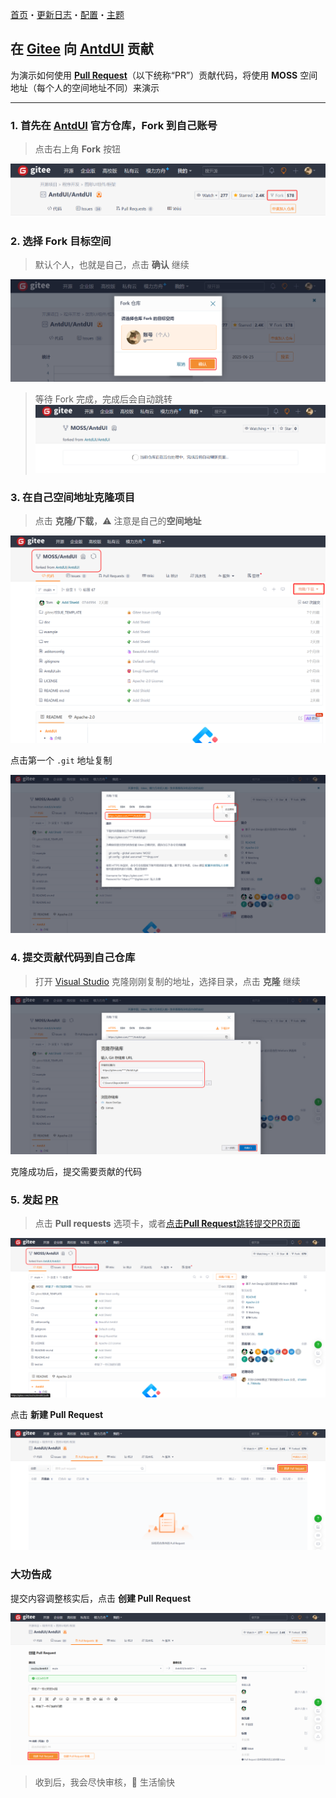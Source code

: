 ﻿[首页](Home.md)・[更新日志](UpdateLog.md)・[配置](Config.md)・[主题](Theme.md)

## 在 [Gitee](https://gitee.com) 向 [AntdUI](https://gitee.com/AntdUI/AntdUI) 贡献

为演示如何使用 [**Pull Request**](https://gitee.com/AntdUI/AntdUI/compare/main...main)（以下统称“PR”）贡献代码，将使用 **MOSS** 空间地址（每个人的空间地址不同）来演示

***

### 1. 首先在 [AntdUI](https://gitee.com/AntdUI/AntdUI) 官方仓库，Fork 到自己账号

> 点击右上角 **Fork** 按钮

![1](Img/PR_1.png)

### 2. 选择 Fork 目标空间

> 默认个人，也就是自己，点击 **确认** 继续

![2](Img/PR_2.png)

> 等待 Fork 完成，完成后会自动跳转
> ![3](Img/PR_3.png)

### 3. 在自己空间地址克隆项目

> 点击 **克隆/下载**，⚠ 注意是自己的**空间地址**

![4](Img/PR_4.png)

点击第一个 `.git` 地址复制

![5](Img/PR_5.png)

### 4. 提交贡献代码到自己仓库

> 打开 [Visual Studio](https://visualstudio.microsoft.com) 克隆刚刚复制的地址，选择目录，点击 **克隆** 继续

![6](Img/PR_6.png)

克隆成功后，提交需要贡献的代码

### 5. 发起 [PR](https://gitee.com/AntdUI/AntdUI/compare/main...main)

> 点击 **Pull requests** 选项卡，或者[点击**Pull Request**跳转提交PR页面](https://gitee.com/AntdUI/AntdUI/compare/main...main)

![7](Img/PR_7.png)

点击 **新建 Pull Request**

![8](Img/PR_8.png)

### 大功告成

提交内容调整核实后，点击 **创建 Pull Request**

![9](Img/PR_9.png)

> 收到后，我会尽快审核，🧙 生活愉快